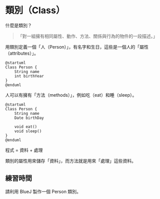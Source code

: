 # 類別（Class）

什麼是類別？

> 「對一組擁有相同屬性、動作、方法、關係與行為的物件的一段描述。」

用類別定義一個「人（Person）」，有名字和生日，這些是一個人的「屬性（attributes）」。

```uml
@startuml
Class Person {
    String name
    int birthYear
}
@enduml
```

人可以有擁有「方法（methods）」，例如吃（eat）和睡（sleep）。
 
```uml
@startuml
Class Person {
    String name
    Date birthDay

    void eat()
    void sleep()
}
@enduml
```

程式 = 資料 + 處理

類別的屬性用來儲存「資料」，而方法就是用來「處理」這些資料。

## 練習時間

請利用 BlueJ 製作一個 Person 類別。
